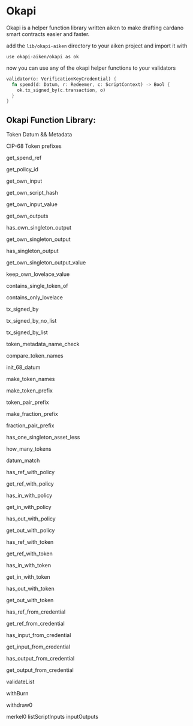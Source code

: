 # Okapi

Okapi is a helper function library written aiken to make drafting cardano smart contracts easier and faster.

add the `lib/okapi-aiken` directory to your aiken project and import it with

```
use okapi-aiken/okapi as ok
```

now you can use any of the okapi helper functions to your validators

```rust
validator(o: VerificationKeyCredential) {
  fn spend(d: Datum, r: Redeemer, c: ScriptContext) -> Bool {
    ok.tx_signed_by(c.transaction, o)
  }
}
```

## Okapi Function Library:

Token Datum && Metadata

CIP-68 Token prefixes

get_spend_ref

get_policy_id

get_own_input

get_own_script_hash

get_own_input_value

get_own_outputs

has_own_singleton_output

get_own_singleton_output

has_singleton_output

get_own_singleton_output_value

keep_own_lovelace_value

contains_single_token_of

contains_only_lovelace

tx_signed_by

tx_signed_by_no_list

tx_signed_by_list

token_metadata_name_check

compare_token_names

init_68_datum

make_token_names

make_token_prefix

token_pair_prefix

make_fraction_prefix

fraction_pair_prefix

has_one_singleton_asset_less

how_many_tokens

datum_match

has_ref_with_policy

get_ref_with_policy

has_in_with_policy

get_in_with_policy

has_out_with_policy

get_out_with_policy

has_ref_with_token

get_ref_with_token

has_in_with_token

get_in_with_token

has_out_with_token

get_out_with_token

has_ref_from_credential

get_ref_from_credential

has_input_from_credential

get_input_from_credential

has_output_from_credential

get_output_from_credential

validateList

withBurn

withdraw0

merkel0
listScriptInputs
inputOutputs
